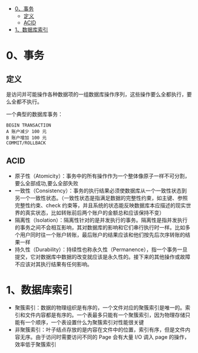 - [0、事务](#0事务)
  - [定义](#定义)
  - [ACID](#acid)
- [1、数据库索引](#1数据库索引)

# 0、事务
## 定义
是访问并可能操作各种数据项的一组数据库操作序列，这些操作要么全都执行，要么全都不执行。

一个典型的数据库事务：
```
BEGIN TRANSACTION
A 账户减少 100 元
B 账户增加 100 元
COMMIT/ROLLBACK
```

## ACID
* 原子性（Atomicity）：事务中的所有操作作为一个整体像原子一样不可分割，要么全部成功,要么全部失败
* 一致性（Consistency）：事务的执行结果必须使数据库从一个一致性状态到另一个一致性状态。（一致性状态是指满足数据的完整性约束，如主键、参照完整性约束、check 约束等，并且系统的状态能反映数据库本应描述的现实世界的真实状态，比如转账前后两个账户的金额总和应该保持不变）
* 隔离性（Isolation）：隔离性针对的是并发执行的事务。隔离性是指并发执行的事务之间不会相互影响，其对数据库的影响和它们串行执行时一样。比如多个用户同时往一个账户转账，最后账户的结果应该和他们按先后次序转账的结果一样
* 持久性（Durability）：持续性也称永久性（Permanence），指一个事务一旦提交，它对数据库中数据的改变就应该是永久性的。接下来的其他操作或故障不应该对其执行结果有任何影响。

# 1、数据库索引
* 聚簇索引：数据的物理组织是有序的，一个文件对应的聚簇索引是唯一的。索引和文件内容都是有序的。一个表最多只能有一个聚簇索引，因为物理存储只能有一个顺序，一个表设置什么为聚簇索引对性能很关键
* 非聚簇索引：叶子结点存放的是内容在文件中的位置，索引有序，但是文件内容无序。由于访问时需要访问不同的 Page 会有大量 I/O 调入 page 的操作，效率低于聚簇索引